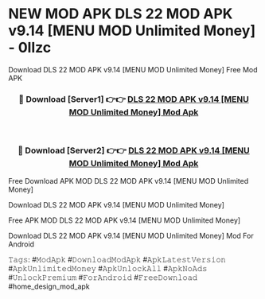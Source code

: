 # NEW MOD APK DLS 22 MOD APK v9.14 [MENU MOD Unlimited Money] - 0llzc
Download DLS 22 MOD APK v9.14 [MENU MOD Unlimited Money] Free Mod APK

<div align="center">
<h3>🔴 Download [Server1] 👉👉 <a href="https://apk-comot.site?title=DLS_22_MOD_APK_v9.14_[MENU_MOD_Unlimited_Money]">DLS 22 MOD APK v9.14 [MENU MOD Unlimited Money] Mod Apk</a></h3><br>

<h3>🔴 Download [Server2] 👉👉 <a href="https://apk-comot.site?title=DLS_22_MOD_APK_v9.14_[MENU_MOD_Unlimited_Money]">DLS 22 MOD APK v9.14 [MENU MOD Unlimited Money] Mod Apk</a></h3>
</div>


Free Download APK MOD DLS 22 MOD APK v9.14 [MENU MOD Unlimited Money]

Download DLS 22 MOD APK v9.14 [MENU MOD Unlimited Money] 

Free APK MOD DLS 22 MOD APK v9.14 [MENU MOD Unlimited Money] 

Download DLS 22 MOD APK v9.14 [MENU MOD Unlimited Money] Mod For Android

𝚃𝚊𝚐𝚜: #𝙼𝚘𝚍𝙰𝚙𝚔 #𝙳𝚘𝚠𝚗𝚕𝚘𝚊𝚍𝙼𝚘𝚍𝙰𝚙𝚔 #𝙰𝚙𝚔𝙻𝚊𝚝𝚎𝚜𝚝𝚅𝚎𝚛𝚜𝚒𝚘𝚗 #𝙰𝚙𝚔𝚄𝚗𝚕𝚒𝚖𝚒𝚝𝚎𝚍𝙼𝚘𝚗𝚎𝚢 #𝙰𝚙𝚔𝚄𝚗𝚕𝚘𝚌𝚔𝙰𝚕𝚕 #𝙰𝚙𝚔𝙽𝚘𝙰𝚍𝚜 #𝚄𝚗𝚕𝚘𝚌𝚔𝙿𝚛𝚎𝚖𝚒𝚞𝚖 #𝙵𝚘𝚛𝙰𝚗𝚍𝚛𝚘𝚒𝚍 #𝙵𝚛𝚎𝚎𝙳𝚘𝚠𝚗𝚕𝚘𝚊𝚍 #home_design_mod_apk
